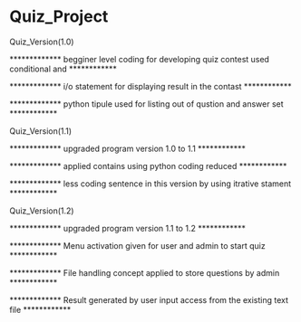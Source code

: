 # Quiz_Project

Quiz_Version(1.0)

*************    begginer level coding for developing quiz contest used conditional and   ************


*************    i/o statement for displaying result in the contast                       ************


*************    python tipule used for listing out of qustion and answer set             ************



Quiz_Version(1.1)

*************    upgraded program version 1.0 to 1.1                                 ************


*************    applied contains using python coding reduced                        ************


*************    less coding sentence in this version by using itrative stament      ************


Quiz_Version(1.2)

*************    upgraded program version 1.1 to 1.2                                 ************

*************    Menu activation given for user and admin to start quiz               ************

*************    File handling concept applied to store questions by admin           ************

*************    Result generated by user input access from the existing text file   ************
